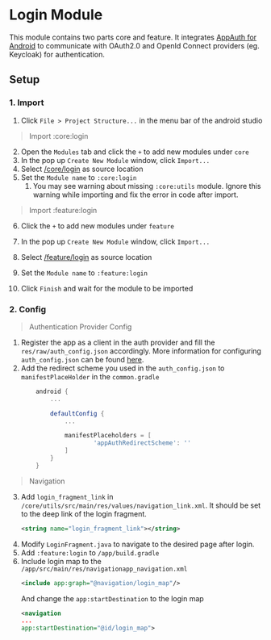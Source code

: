 # Login Module

This module contains two parts core and feature. It integrates [AppAuth for Android](https://github.com/openid/AppAuth-Android) to communicate with OAuth2.0 and OpenId Connect providers (eg. Keycloak) for authentication.

## Setup

### 1. Import
1. Click `File > Project Structure...` in the menu bar of the android studio

> Import :core:login
2. Open the `Modules` tab and click the `+` to add new modules under `core`
3. In the pop up `Create New Module` window, click `Import...`
4. Select [/core/login](https://github.com/cambridge-cares/TheWorldAvatar/tree/main/Apps/Modules/core/login) as source location
5. Set the `Module name` to `:core:login`
    1. You may see warning about missing `:core:utils` module. Ignore this warning while importing and fix the error in code after import.

> Import :feature:login
6. Click the `+` to add new modules under `feature`
7. In the pop up `Create New Module` window, click `Import...`
8. Select [/feature/login](https://github.com/cambridge-cares/TheWorldAvatar/tree/main/Apps/Modules/feature/login) as source location
9. Set the `Module name` to `:feature:login`

10. Click `Finish` and wait for the module to be imported

### 2. Config
> Authentication Provider Config
1. Register the app as a client in the auth provider and fill the `res/raw/auth_config.json` accordingly. More information for configuring `auth_config.json` can be found [here](https://github.com/openid/AppAuth-Android/blob/master/app/README.md).
2. Add the redirect scheme you used in the `auth_config.json` to `manifestPlaceHolder` in the `common.gradle`
    ```groovy
        android {
            ...

            defaultConfig {
                ...

                manifestPlaceholders = [
                        'appAuthRedirectScheme': ''
                ]
            }
        }
    ```
> Navigation
3. Add `login_fragment_link` in `/core/utils/src/main/res/values/navigation_link.xml`. It should be set to the deep link of the login fragment.
    ```xml
    <string name="login_fragment_link"></string>
    ```
4. Modify `LoginFragment.java` to navigate to the desired page after login.
5. Add `:feature:login` to `/app/build.gradle`
6. Include login map to the `/app/src/main/res/navigationapp_navigation.xml`
    ```xml
    <include app:graph="@navigation/login_map"/>
    ```
    And change the `app:startDestination` to the login map
    ```xml
    <navigation 
    ...
    app:startDestination="@id/login_map">
    ```
